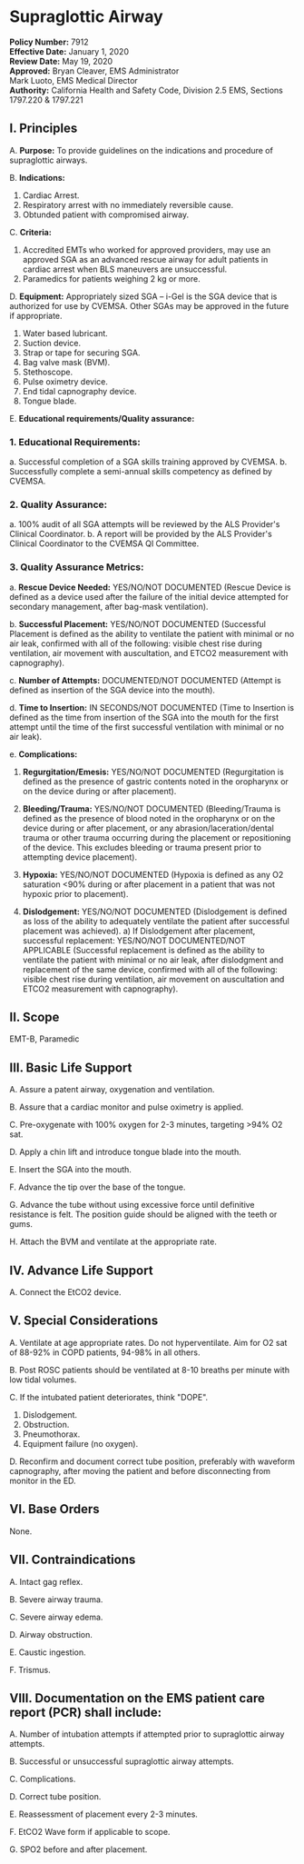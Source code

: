 # Supraglottic Airway

**Policy Number:** 7912  
**Effective Date:** January 1, 2020  
**Review Date:** May 19, 2020  
**Approved:** Bryan Cleaver, EMS Administrator  
Mark Luoto, EMS Medical Director  
**Authority:** California Health and Safety Code, Division 2.5 EMS, Sections 1797.220 & 1797.221

## I. Principles

A. **Purpose:** To provide guidelines on the indications and procedure of supraglottic airways.

B. **Indications:**
1. Cardiac Arrest.
2. Respiratory arrest with no immediately reversible cause.
3. Obtunded patient with compromised airway.

C. **Criteria:**
1. Accredited EMTs who worked for approved providers, may use an approved SGA as an advanced rescue airway for adult patients in cardiac arrest when BLS maneuvers are unsuccessful.
2. Paramedics for patients weighing 2 kg or more.

D. **Equipment:** Appropriately sized SGA – i-Gel is the SGA device that is authorized for use by CVEMSA. Other SGAs may be approved in the future if appropriate.
1. Water based lubricant.
2. Suction device.
3. Strap or tape for securing SGA.
4. Bag valve mask (BVM).
5. Stethoscope.
6. Pulse oximetry device.
7. End tidal capnography device.
8. Tongue blade.

E. **Educational requirements/Quality assurance:**

### 1. Educational Requirements:
a. Successful completion of a SGA skills training approved by CVEMSA.
b. Successfully complete a semi-annual skills competency as defined by CVEMSA.

### 2. Quality Assurance:
a. 100% audit of all SGA attempts will be reviewed by the ALS Provider's Clinical Coordinator.
b. A report will be provided by the ALS Provider's Clinical Coordinator to the CVEMSA QI Committee.

### 3. Quality Assurance Metrics:

a. **Rescue Device Needed:** YES/NO/NOT DOCUMENTED (Rescue Device is defined as a device used after the failure of the initial device attempted for secondary management, after bag-mask ventilation).

b. **Successful Placement:** YES/NO/NOT DOCUMENTED (Successful Placement is defined as the ability to ventilate the patient with minimal or no air leak, confirmed with all of the following: visible chest rise during ventilation, air movement with auscultation, and ETCO2 measurement with capnography).

c. **Number of Attempts:** DOCUMENTED/NOT DOCUMENTED (Attempt is defined as insertion of the SGA device into the mouth).

d. **Time to Insertion:** IN SECONDS/NOT DOCUMENTED (Time to Insertion is defined as the time from insertion of the SGA into the mouth for the first attempt until the time of the first successful ventilation with minimal or no air leak).

e. **Complications:**
   1) **Regurgitation/Emesis:** YES/NO/NOT DOCUMENTED (Regurgitation is defined as the presence of gastric contents noted in the oropharynx or on the device during or after placement).
   
   2) **Bleeding/Trauma:** YES/NO/NOT DOCUMENTED (Bleeding/Trauma is defined as the presence of blood noted in the oropharynx or on the device during or after placement, or any abrasion/laceration/dental trauma or other trauma occurring during the placement or repositioning of the device. This excludes bleeding or trauma present prior to attempting device placement).
   
   3) **Hypoxia:** YES/NO/NOT DOCUMENTED (Hypoxia is defined as any O2 saturation <90% during or after placement in a patient that was not hypoxic prior to placement).
   
   4) **Dislodgement:** YES/NO/NOT DOCUMENTED (Dislodgement is defined as loss of the ability to adequately ventilate the patient after successful placement was achieved).
      a) If Dislodgement after placement, successful replacement: YES/NO/NOT DOCUMENTED/NOT APPLICABLE (Successful replacement is defined as the ability to ventilate the patient with minimal or no air leak, after dislodgment and replacement of the same device, confirmed with all of the following: visible chest rise during ventilation, air movement on auscultation and ETCO2 measurement with capnography).

## II. Scope

EMT-B, Paramedic

## III. Basic Life Support

A. Assure a patent airway, oxygenation and ventilation.

B. Assure that a cardiac monitor and pulse oximetry is applied.

C. Pre-oxygenate with 100% oxygen for 2-3 minutes, targeting >94% O2 sat.

D. Apply a chin lift and introduce tongue blade into the mouth.

E. Insert the SGA into the mouth.

F. Advance the tip over the base of the tongue.

G. Advance the tube without using excessive force until definitive resistance is felt. The position guide should be aligned with the teeth or gums.

H. Attach the BVM and ventilate at the appropriate rate.

## IV. Advance Life Support

A. Connect the EtCO2 device.

## V. Special Considerations

A. Ventilate at age appropriate rates. Do not hyperventilate. Aim for O2 sat of 88-92% in COPD patients, 94-98% in all others.

B. Post ROSC patients should be ventilated at 8-10 breaths per minute with low tidal volumes.

C. If the intubated patient deteriorates, think "DOPE".
1. Dislodgement.
2. Obstruction.
3. Pneumothorax.
4. Equipment failure (no oxygen).

D. Reconfirm and document correct tube position, preferably with waveform capnography, after moving the patient and before disconnecting from monitor in the ED.

## VI. Base Orders

None.

## VII. Contraindications

A. Intact gag reflex.

B. Severe airway trauma.

C. Severe airway edema.

D. Airway obstruction.

E. Caustic ingestion.

F. Trismus.

## VIII. Documentation on the EMS patient care report (PCR) shall include:

A. Number of intubation attempts if attempted prior to supraglottic airway attempts.

B. Successful or unsuccessful supraglottic airway attempts.

C. Complications.

D. Correct tube position.

E. Reassessment of placement every 2-3 minutes.

F. EtCO2 Wave form if applicable to scope.

G. SPO2 before and after placement.

